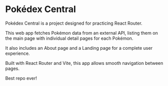 # Pokédex Central

Pokédex Central is a project designed for practicing React Router.

This web app fetches Pokémon data from an external API, listing them on the main page with individual detail pages for each Pokémon.

It also includes an About page and a Landing page for a complete user experience.

Built with React Router and Vite, this app allows smooth navigation between pages.

Best repo ever!
